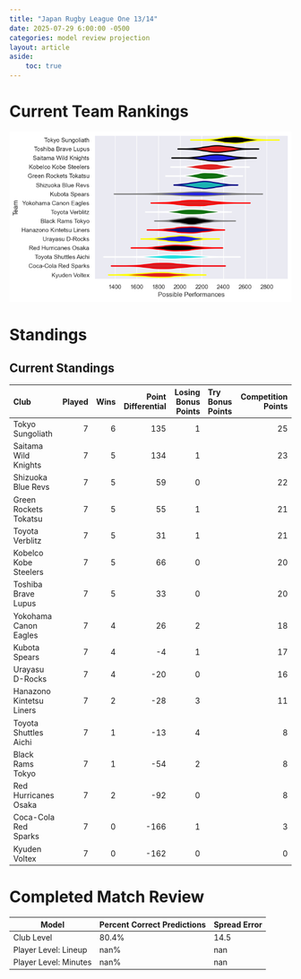 ```yaml
---  
title: "Japan Rugby League One 13/14"  
date: 2025-07-29 6:00:00 -0500  
categories: model review projection  
layout: article  
aside:  
    toc: true  
---
```

# Current Team Rankings


![Club Rankings](plots/rankings_Japan_Rugby_League_One_1314.png)
# Standings

## Current Standings


| Club                     |   Played |   Wins |   Point Differential |   Losing Bonus Points | Try Bonus Points   |   Competition Points |
|:-------------------------|---------:|-------:|---------------------:|----------------------:|:-------------------|---------------------:|
| Tokyo Sungoliath         |        7 |      6 |                  135 |                     1 |                    |                   25 |
| Saitama Wild Knights     |        7 |      5 |                  134 |                     1 |                    |                   23 |
| Shizuoka Blue Revs       |        7 |      5 |                   59 |                     0 |                    |                   22 |
| Green Rockets Tokatsu    |        7 |      5 |                   55 |                     1 |                    |                   21 |
| Toyota Verblitz          |        7 |      5 |                   31 |                     1 |                    |                   21 |
| Kobelco Kobe Steelers    |        7 |      5 |                   66 |                     0 |                    |                   20 |
| Toshiba Brave Lupus      |        7 |      5 |                   33 |                     0 |                    |                   20 |
| Yokohama Canon Eagles    |        7 |      4 |                   26 |                     2 |                    |                   18 |
| Kubota Spears            |        7 |      4 |                   -4 |                     1 |                    |                   17 |
| Urayasu D-Rocks          |        7 |      4 |                  -20 |                     0 |                    |                   16 |
| Hanazono Kintetsu Liners |        7 |      2 |                  -28 |                     3 |                    |                   11 |
| Toyota Shuttles Aichi    |        7 |      1 |                  -13 |                     4 |                    |                    8 |
| Black Rams Tokyo         |        7 |      1 |                  -54 |                     2 |                    |                    8 |
| Red Hurricanes Osaka     |        7 |      2 |                  -92 |                     0 |                    |                    8 |
| Coca-Cola Red Sparks     |        7 |      0 |                 -166 |                     1 |                    |                    3 |
| Kyuden Voltex            |        7 |      0 |                 -162 |                     0 |                    |                    0 |



# Completed Match Review


| Model | Percent Correct Predictions | Spread Error |
| ------ | ------ | ------ |
| Club Level | 80.4% | 14.5 |
| Player Level: Lineup | nan% | nan |
| Player Level: Minutes | nan% | nan |

